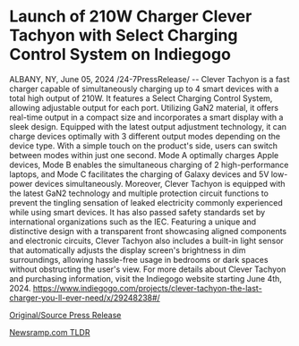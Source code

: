 # Launch of 210W Charger Clever Tachyon with Select Charging Control System on Indiegogo

ALBANY, NY, June 05, 2024 /24-7PressRelease/ -- Clever Tachyon is a fast charger capable of simultaneously charging up to 4 smart devices with a total high output of 210W. It features a Select Charging Control System, allowing adjustable output for each port. Utilizing GaN2 material, it offers real-time output in a compact size and incorporates a smart display with a sleek design.  Equipped with the latest output adjustment technology, it can charge devices optimally with 3 different output modes depending on the device type. With a simple touch on the product's side, users can switch between modes within just one second. Mode A optimally charges Apple devices, Mode B enables the simultaneous charging of 2 high-performance laptops, and Mode C facilitates the charging of Galaxy devices and 5V low-power devices simultaneously.  Moreover, Clever Tachyon is equipped with the latest GaN2 technology and multiple protection circuit functions to prevent the tingling sensation of leaked electricity commonly experienced while using smart devices. It has also passed safety standards set by international organizations such as the IEC.  Featuring a unique and distinctive design with a transparent front showcasing aligned components and electronic circuits, Clever Tachyon also includes a built-in light sensor that automatically adjusts the display screen's brightness in dim surroundings, allowing hassle-free usage in bedrooms or dark spaces without obstructing the user's view.  For more details about Clever Tachyon and purchasing information, visit the Indiegogo website starting June 4th, 2024.  https://www.indiegogo.com/projects/clever-tachyon-the-last-charger-you-ll-ever-need/x/29248238#/ 

[Original/Source Press Release](https://www.24-7pressrelease.com/press-release/511424/launch-of-210w-charger-clever-tachyon-with-select-charging-control-system-on-indiegogo) 

[Newsramp.com TLDR](https://newsramp.com/None) 